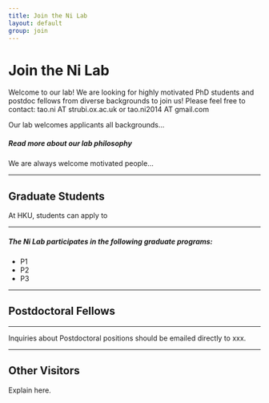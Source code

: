 ```yaml
---
title: Join the Ni Lab
layout: default
group: join
---
```


# Join the Ni Lab


Welcome to our lab! We are looking for highly motivated PhD students and postdoc fellows from diverse backgrounds to join us!
Please feel free to contact: tao.ni AT strubi.ox.ac.uk or tao.ni2014 AT gmail.com

Our lab welcomes applicants all backgrounds...

##### Read more about our lab philosophy

We are always welcome motivated people...

---
## Graduate Students

At HKU, students can apply to 

---

##### The Ni Lab participates in the following graduate programs:

* P1
* P2
* P3

---

## Postdoctoral Fellows

---

Inquiries about Postdoctoral positions should be emailed directly to xxx.


---
## Other Visitors

Explain here.
